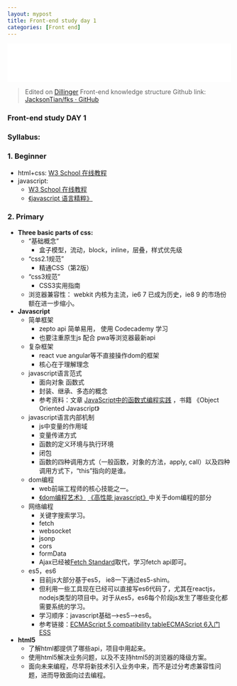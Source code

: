 ```yaml
---
layout: mypost
title: Front-end study day 1
categories: [Front end]
---
```


<iframe src="//music.163.com/outchain/player?type=2&id=863481066&auto=1&height=66" frameborder="0" width="100%" height="86px" ></iframe>

> Edited on [Dillinger](https://dillinger.io/)
> Front-end knowledge structure Github link: [JacksonTian/fks · GitHub](https://github.com/JacksonTian/fks)

### **Front-end study DAY 1**

### **Syllabus:**

### **1. Beginner**

 - html+css: [W3 School 在线教程](https://www.w3school.com.cn/h.asp)
 - javascript: 
    -  [W3 School 在线教程](https://www.w3school.com.cn/js/index.asp)
    -  [《javascript 语言精粹》](JavaScriptTheGoodParts.pdf)

### **2. Primary**
 - **Three basic parts of css:**
    -  “基础概念”
        - 盒子模型，流动，block，inline，层叠，样式优先级
    -  “css2.1规范”
        - 精通CSS（第2版）
    -  “css3规范”
        - CSS3实用指南
    -  浏览器兼容性： webkit 内核为主流，ie6 7 已成为历史，ie8  9 的市场份额在进一步缩小。
 - **Javascript**
    - 简单框架
        - zepto api 简单易用， 使用 Codecademy 学习
        - 也要注重原生js 配合 pwa等浏览器最新api
    - 复杂框架
        - react vue angular等不直接操作dom的框架
        - 核心在于理解理念
    - javascript语言范式
        - 面向对象 函数式
        - 封装、继承、多态的概念
        - 参考资料：文章 [JavaScript中的函数式编程实践](https://www.ibm.com/developerworks/cn/web/1006_qiujt_jsfunctional/) ，书籍 《Object Oriented Javascript》
    - javascript语言内部机制
        - js中变量的作用域
        - 变量传递方式
        - 函数的定义环境与执行环境
        - 闭包
        - 函数的四种调用方式（一般函数，对象的方法，apply, call）以及四种调用方式下，“this”指向的是谁。
    - dom编程
        - web前端工程师的核心技能之一。
        - [《dom编程艺术》](DOMScripting.pdf) [《高性能 javascript》](HighPerformanceJavascript.pdf)中关于dom编程的部分
    - 网络编程
        - 关键字搜索学习。
        - fetch
        - websocket
        - jsonp
        - cors
        - formData
        - Ajax已经被[Fetch Standard](https://fetch.spec.whatwg.org/)取代，学习fetch api即可。
    - es5，es6
        - 目前js大部分基于es5， ie8一下通过es5-shim。
        - 但利用一些工具现在已经可以直接写es6代码了，尤其在reactjs，nodejs类型的项目中。对于从es5，es6每个阶段js发生了哪些变化都需要系统的学习。
        - 学习顺序：javascript基础——>es5——>es6。
        - 参考链接：[ECMAScript 5 compatibility tableECMAScript 6入门ESS](https://es6.ruanyifeng.com/) 
 - **html5**
    - 了解html都提供了哪些api，项目中用起来。
    - 使用html5解决业务问题，以及不支持html5的浏览器的降级方案。
    - 面向未来编程，尽早将新技术引入业务中来，而不是过分考虑兼容性问题，进而导致面向过去编程。
